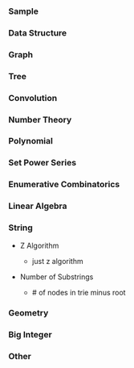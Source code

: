 <h3>Sample</h3>

<h3>Data Structure</h3>

<h3>Graph</h3>

<h3>Tree</h3>

<h3>Convolution</h3>

<h3>Number Theory</h3>

<h3>Polynomial</h3>

<h3>Set Power Series</h3>

<h3>Enumerative Combinatorics</h3>

<h3>Linear Algebra</h3>

<h3>String</h3>

- Z Algorithm
  - just z algorithm

- Number of Substrings<br>
  - \# of nodes in trie minus root

<h3>Geometry</h3>

<h3>Big Integer</h3>

<h3>Other</h3>
